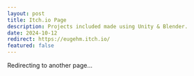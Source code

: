 ```yaml
---
layout: post
title: Itch.io Page
description: Projects included made using Unity & Blender.
date: 2024-10-12
redirect: https://eugehm.itch.io/
featured: false
---
```


Redirecting to another page...
